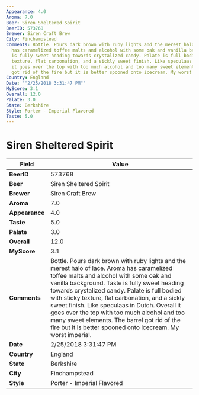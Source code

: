 ```yaml
---
Appearance: 4.0
Aroma: 7.0
Beer: Siren Sheltered Spirit
BeerID: 573768
Brewer: Siren Craft Brew
City: Finchampstead
Comments: Bottle. Pours dark brown with ruby lights and the merest halo of lace. Aroma
  has caramelized toffee malts and alcohol with some oak and vanilla background. Taste
  is fully sweet heading towards crystalized candy. Palate is full bodied with sticky
  texture, flat carbonation, and a sickly sweet finish. Like speculaas in Dutch. Overall
  it goes over the top with too much alcohol and too many sweet elements. The barrel
  got rid of the fire but it is better spooned onto icecream. My worst imperial.
Country: England
Date: '"2/25/2018 3:31:47 PM"'
MyScore: 3.1
Overall: 12.0
Palate: 3.0
State: Berkshire
Style: Porter - Imperial Flavored
Taste: 5.0
---
```


# Siren Sheltered Spirit

| Field         | Value |
|---------------|-------|
| **BeerID** | 573768 |
| **Beer** | Siren Sheltered Spirit |
| **Brewer** | Siren Craft Brew |
| **Aroma** | 7.0 |
| **Appearance** | 4.0 |
| **Taste** | 5.0 |
| **Palate** | 3.0 |
| **Overall** | 12.0 |
| **MyScore** | 3.1 |
| **Comments** | Bottle. Pours dark brown with ruby lights and the merest halo of lace. Aroma has caramelized toffee malts and alcohol with some oak and vanilla background. Taste is fully sweet heading towards crystalized candy. Palate is full bodied with sticky texture, flat carbonation, and a sickly sweet finish. Like speculaas in Dutch. Overall it goes over the top with too much alcohol and too many sweet elements. The barrel got rid of the fire but it is better spooned onto icecream. My worst imperial. |
| **Date** | 2/25/2018 3:31:47 PM |
| **Country** | England |
| **State** | Berkshire |
| **City** | Finchampstead |
| **Style** | Porter - Imperial Flavored |
